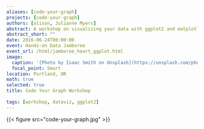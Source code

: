 ```yaml
---
aliases: [code-your-graph]
projects: [code-your-graph]
authors: [alison, Julianne Myers]
abstract: A workshop on visualizing your data with ggplot2 and matplotlib
abstract_short: ""
date: 2016-06-24T00:00:00
event: Hands-on Data Jamboree
event_url: /html/jamboree_heart_ggplot.html
image:
  caption: '[Photo by Isaac Smith on Unsplash](https://unsplash.com/photos/6EnTPvPPL6I)'
  focal_point: Smart
location: Portland, OR
math: true
selected: true
title: Code Your Graph Workshop
  
tags: [workshop, dataviz, ggplot2]
---
```


{{< figure src="code-your-graph.jpg" >}}

